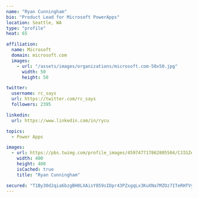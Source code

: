```yaml
---
name: "Ryan Cunningham"
bio: "Product Lead for Microsoft PowerApps"
location: Seattle, WA
type: "profile"
heat: 65

affiliation:
  name: Microsoft
  domain: microsoft.com
  images:
    - url: "/assets/images/organizations/microsoft.com-50x50.jpg"
      width: 50
      height: 50

twitter:
  username: rc_says
  url: https://twitter.com/rc_says
  followers: 2395

linkedin:
  url: https://www.linkedin.com/in/rycu

topics:
  - Power Apps

images:
  - url: https://pbs.twimg.com/profile_images/459747717862805504/CJIGZejd_400x400.png
    width: 400
    height: 400
    isCached: true
    title: "Ryan Cunningham"

secured: "T1By30d2qia6bzgBH0LXAisY859sIDpr43PZxgqLx3KuXNa7MZOz7ITeRHfVyN1Bj3app4npSEl4vISvWEyjcJQxYZ2vORYj1hwRWRaE3ikj+ivQZoI5sSoCt35qnnDNstavfZaYi+2BzoBAotUfEwckQTdOJtl57kxd0nEOH0zCLvpYxq+vBN5G8rtoZnOJarRakn1m6skbog3TODRMniMPz5HcsG/4dz6ELUQ6M1+8VsaHwaIEJV7lAbtkyUyoLgX9Ol3oQLG5X8JzI+VH5frVdfmU2tX3IX71qJ4WSCeC19gU6VgeZIpVf/ez12sQ2wFv9MqSDSqDeTqiHEv3juiDb7TGZTQwP9cFPZhTJUvfwb/E2d9EQiI01yYiL9csbFtcRdYMImV+UkcM8TUWgO7Ly/pLjq3uLoBUHL3pCis=;p6XjeNAFs26UjuGpjj/Jsg=="
---
```


